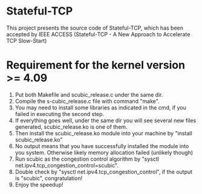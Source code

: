 # Stateful-TCP
This project presents the source code of Stateful-TCP, which has been accepted by IEEE ACCESS (Stateful-TCP - A New Approach to Accelerate TCP Slow-Start)
# Requirement for the kernel version >= 4.09
1. Put both Makefile and scubic_release.c under the same dir.
2. Compile the s-cubic_release.c file with command "make".
3. You may need to install some libraries as indicated in the cmd, if you failed in executing the second step.
4. If everything goes well, under the same dir you will see several new files generated, scubic_release.ko is one of them.
5. Then install the scubic_release.ko module into your machine by "install scubic_release.ko"
6. No output means that you have successfully installed the module into you system. Otherwise likely memory allocation failed (unlikely though)
7. Run scubic as the congestion control algorithm by "sysctl net.ipv4.tcp_congestion_control=scubic".
8. Double check by "sysctl net.ipv4.tcp_congestion_control", if the output is "scubic", congratulation! 
8. Enjoy the speedup!
